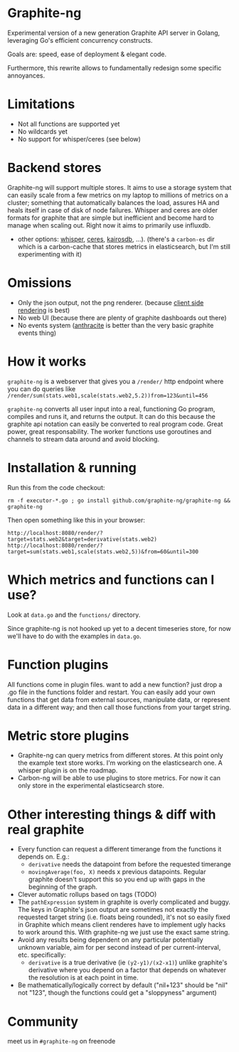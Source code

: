 # Graphite-ng

Experimental version of a new generation Graphite API server in Golang,
leveraging Go's efficient concurrency constructs.

Goals are: speed, ease of deployment & elegant code.

Furthermore, this rewrite allows to fundamentally redesign some specific
annoyances.

# Limitations

 * Not all functions are supported yet
 * No wildcards yet
 * No support for whisper/ceres (see below)

# Backend stores

Graphite-ng will support multiple stores.  It aims to use
a storage system that can easily scale from a few metrics on my laptop to millions of metrics on a cluster;
something that automatically balances the load, assures HA and heals itself in case of disk of node failures.
Whisper and ceres are older formats for graphite that are simple but inefficient and become hard to manage when scaling out.
Right now it aims to primarily use influxdb.

 * other options:
   [whisper](https://github.com/graphite-project/whisper),
   [ceres](https://github.com/graphite-project/ceres),
   [kairosdb](https://code.google.com/p/kairosdb/), ...). (there's a
   `carbon-es` dir which is a carbon-cache that stores metrics in
   elasticsearch, but I'm still experimenting with it)

# Omissions

 * Only the json output, not the png renderer. (because [client side
   rendering](https://github.com/vimeo/timeserieswidget/) is best)
 * No web UI (because there are plenty of graphite dashboards out there)
 * No events system ([anthracite](https://github.com/Dieterbe/anthracite/) is
   better than the very basic graphite events thing)

# How it works

`graphite-ng` is a webserver that gives you a `/render/` http endpoint where
you can do queries like
`/render/sum(stats.web1,scale(stats.web2,5.2))from=123&until=456`

`graphite-ng` converts all user input into a real, functioning Go program,
compiles and runs it, and returns the output. It can do this because the
graphite api notation can easily be converted to real program code. Great
power, great responsability. The worker functions use goroutines and channels
to stream data around and avoid blocking.

# Installation & running

Run this from the code checkout:

    rm -f executor-*.go ; go install github.com/graphite-ng/graphite-ng && graphite-ng

Then open something like this in your browser:

    http://localhost:8080/render/?target=stats.web2&target=derivative(stats.web2)
    http://localhost:8080/render/?target=sum(stats.web1,scale(stats.web2,5))&from=60&until=300

# Which metrics and functions can I use?

Look at `data.go` and the `functions/` directory.

Since graphite-ng is not hooked up yet to a decent timeseries store, for now
we'll have to do with the examples in `data.go`.

# Function plugins

All functions come in plugin files. want to add a new function? just drop a .go
file in the functions folder and restart. You can easily add your own functions
that get data from external sources, manipulate data, or represent data in a
different way; and then call those functions from your target string.

# Metric store plugins

* Graphite-ng can query metrics from different stores. At this point only the
  example text store works. I'm working on the elasticsearch one. A whisper
  plugin is on the roadmap.
* Carbon-ng will be able to use plugins to store metrics. For now it can only
  store in the experimental elasticsearch store.

# Other interesting things & diff with real graphite

* Every function can request a different timerange from the functions it
  depends on. E.g.:
  * `derivative` needs the datapoint from before the requested timerange
  * `movingAverage(foo, X)` needs x previous datapoints. Regular graphite
	doesn't support this so you end up with gaps in the beginning of the graph.
* Clever automatic rollups based on tags (TODO)
* The `pathExpression` system in graphite is overly complicated and buggy. The
  keys in Graphite's json output are sometimes not exactly the requested target
  string (i.e. floats being rounded), it's not so easily fixed in Graphite
  which means client renderes have to implement ugly hacks to work around this.
  With graphite-ng we just use the exact same string.
* Avoid any results being dependent on any particular potentially unknown
  variable, aim for per second instead of per current-interval, etc.
  specifically:
  * `derivative` is a true derivative (ie `(y2-y1)/(x2-x1)`) unlike graphite's
	derivative where you depend on a factor that depends on whatever the
	resolution is at each point in time.
* Be mathematically/logically correct by default ("nil+123" should be "nil" not
  "123", though the functions could get a "sloppyness" argument)

# Community
  meet us in `#graphite-ng` on freenode
